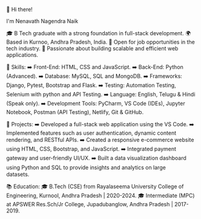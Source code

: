 👋 Hi there!

I'm Nenavath Nagendra Naik

🎓 B Tech graduate with a strong foundation in full-stack development.
🌍 Based in Kurnoo, Andhra Pradesh, India.
💼 Open for job opportunities in the tech industry.
🧠 Passionate about building scalable and efficient web applications.

🔧 Skills:
➡️ Front-End: HTML, CSS and JavaScript.
➡️ Back-End: Python (Advanced).
➡️ Database: MySQL, SQL and MongoDB.
➡️ Frameworks: Django, Pytest, Bootstrap and Flask.
➡️ Testing: Automation Testing, Selenium with python and API Testing.
➡️ Language: English, Telugu & Hindi (Speak only).
➡️ Development Tools: PyCharm, VS Code (IDEs), Jupyter Notebook, Postman (API Testing), Netlify, Git & GitHub.

🚀 Projects:
➡️ Developed a full-stack web application using the VS Code.
➡️ Implemented features such as user authentication, dynamic content rendering, and RESTful APIs.
➡️ Created a responsive e-commerce website using HTML, CSS, Bootstrap, and JavaScript.
➡️ Integrated payment gateway and user-friendly UI/UX.
➡️ Built a data visualization dashboard using Python and SQL to provide insights and analytics on large ㅤㅤㅤㅤㅤㅤdatasets.

📚 Education:
🎓 B.Tech (CSE) from Rayalaseema University College of Engineering, Kurnool, Andhra Pradesh | 2020-2024.
🎓 Intermediate (MPC) at APSWER Res.Sch/Jr College, Jupadubanglow, Andhra Pradesh | 2017-2019.
